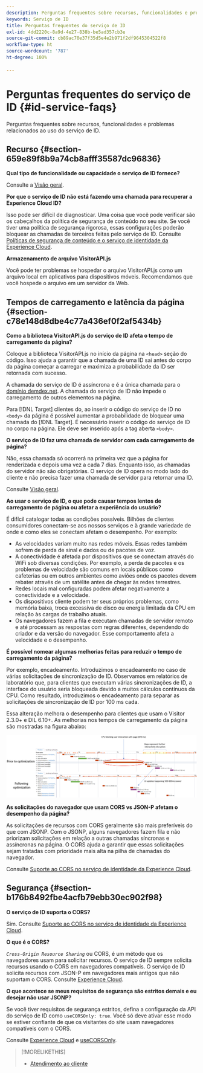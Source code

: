 ```yaml
---
description: Perguntas frequentes sobre recursos, funcionalidades e problemas relacionados ao uso do serviço de ID.
keywords: Serviço de ID
title: Perguntas frequentes do serviço de ID
exl-id: 4dd2220c-8a9d-4e27-838b-be5ad357cb3e
source-git-commit: cb89ac70e37f35d5e4e2b971f2df9645304522f8
workflow-type: ht
source-wordcount: '787'
ht-degree: 100%

---
```


# Perguntas frequentes do serviço de ID {#id-service-faqs}

Perguntas frequentes sobre recursos, funcionalidades e problemas relacionados ao uso do serviço de ID.

## Recurso {#section-659e89f8b9a74cb8afff35587dc96836}

**Qual tipo de funcionalidade ou capacidade o serviço de ID fornece?**

Consulte a [Visão geral](../introduction/overview.md).

**Por que o serviço de ID não está fazendo uma chamada para recuperar a Experience Cloud ID?**

Isso pode ser difícil de diagnosticar. Uma coisa que você pode verificar são os cabeçalhos da política de segurança de conteúdo no seu site. Se você tiver uma política de segurança rigorosa, essas configurações poderão bloquear as chamadas de terceiros feitas pelo serviço de ID. Consulte [Políticas de segurança de conteúdo e o serviço de identidade da Experience Cloud](../reference/csp.md#concept-968c423a7392479db0a0d821ae9783e3).

**Armazenamento de arquivo VisitorAPI.js**

Você pode ter problemas se hospedar o arquivo VisitorAPI.js como um arquivo local em aplicativos para dispositivos móveis. Recomendamos que você hospede o arquivo em um servidor da Web.

## Tempos de carregamento e latência da página {#section-c78e148d8dbe4c77a436ef0f2af5434b}

**Como a biblioteca VisitorAPI.js do serviço de ID afeta o tempo de carregamento da página?**

Coloque a biblioteca VisitorAPI.js no início da página na `<head>` seção do código. Isso ajuda a garantir que a chamada de uma ID sai antes do corpo da página começar a carregar e maximiza a probabilidade da ID ser retornada com sucesso.

A chamada do serviço de ID é assíncrona e é a única chamada para o [domínio demdex.net](https://experienceleague.adobe.com/docs/audience-manager/user-guide/reference/demdex-calls.html?lang=pt-BR). A chamada do serviço de ID não impede o carregamento de outros elementos na página.

Para [!DNL Target] clientes do, ao inserir o código do serviço de ID no `<body>` da página é possível aumentar a probabilidade de bloquear uma chamada do [!DNL Target]. É necessário inserir o código do serviço de ID no corpo na página. Ele deve ser inserido após a tag aberta `<body>`.

**O serviço de ID faz uma chamada de servidor com cada carregamento de página?**

Não, essa chamada só ocorrerá na primeira vez que a página for renderizada e depois uma vez a cada 7 dias. Enquanto isso, as chamadas do servidor não são obrigatórias. O serviço de ID opera no modo lado do cliente e não precisa fazer uma chamada de servidor para retornar uma ID.

Consulte [Visão geral](../introduction/overview.md).

**Ao usar o serviço de ID, o que pode causar tempos lentos de carregamento de página ou afetar a experiência do usuário?**

É difícil catalogar todas as condições possíveis. Bilhões de clientes consumidores conectam-se aos nossos serviços e à grande variedade de onde e como eles se conectam afetam o desempenho. Por exemplo:

* As velocidades variam muito nas redes móveis. Essas redes também sofrem de perda de sinal e dados ou de pacotes de voz.
* A conectividade é afetada por dispositivos que se conectam através do WiFi sob diversas condições. Por exemplo, a perda de pacotes e os problemas de velocidade são comuns em locais públicos como cafeterias ou em outros ambientes como aviões onde os pacotes devem rebater através de um satélite antes de chegar às redes terrestres.
* Redes locais mal configuradas podem afetar negativamente a conectividade e a velocidade.
* Os dispositivos cliente podem ter seus próprios problemas, como memória baixa, troca excessiva de disco ou energia limitada da CPU em relação às cargas de trabalho atuais.
* Os navegadores fazem a fila e executam chamadas de servidor remoto e até processam as respostas com regras diferentes, dependendo do criador e da versão do navegador. Esse comportamento afeta a velocidade e o desempenho.

**É possível nomear algumas melhorias feitas para reduzir o tempo de carregamento da página?**

Por exemplo, encadeamento. Introduzimos o encadeamento no caso de várias solicitações de sincronização de ID. Observamos em relatórios de laboratório que, para clientes que executam várias sincronizações de ID, a interface do usuário seria bloqueada devido a muitos cálculos contínuos da CPU. Como resultado, introduzimos o encadeamento para separar as solicitações de sincronização de ID por 100 ms cada.

Essa alteração melhora o desempenho para clientes que usam o Visitor 2.3.0+ e DIL 6.10+. As melhorias nos tempos de carregamento da página são mostradas na figura abaixo:

![](assets/id_sync_improvements_copy.png)

**As solicitações do navegador que usam CORS vs JSON-P afetam o desempenho da página?**

As solicitações de recursos com CORS geralmente são mais preferíveis do que com JSONP. Com o JSONP, alguns navegadores fazem fila e não priorizam solicitações em relação a outras chamadas síncronas e assíncronas na página. O CORS ajuda a garantir que essas solicitações sejam tratadas com prioridade mais alta na pilha de chamadas do navegador.

Consulte [Suporte ao CORS no serviço de identidade da Experience Cloud](../reference/cors.md#concept-6c280446990d46d88ba9da15d2dcc758).

## Segurança {#section-b176b8492fbe4acfb79ebb30ec902f98}

**O serviço de ID suporta o CORS?**

Sim. Consulte [Suporte ao CORS no serviço de identidade da Experience Cloud](../reference/cors.md#concept-6c280446990d46d88ba9da15d2dcc758).

**O que é o CORS?**

*`Cross-Origin Resource Sharing`* ou CORS, é um método que os navegadores usam para solicitar recursos. O serviço de ID sempre solicita recursos usando o CORS em navegadores compatíveis. O serviço de ID solicita recursos com JSON-P em navegadores mais antigos que não suportam o CORS. Consulte [Experience Cloud](../reference/cors.md#concept-6c280446990d46d88ba9da15d2dcc758).

**O que acontece se meus requisitos de segurança são estritos demais e eu desejar não usar JSONP?**

Se você tiver requisitos de segurança estritos, defina a configuração da API do serviço de ID como `useCORSOnly: true`. Você só deve ativar esse modo se estiver confiante de que os visitantes do site usam navegadores compatíveis com o CORS.

Consulte [Experience Cloud](../reference/cors.md#concept-6c280446990d46d88ba9da15d2dcc758) e [useCORSOnly](../library/function-vars/use-cors-only.md#reference-8a9a143d838b48d6b23329b84b13e1fa).

>[!MORELIKETHIS]
>
>* [Atendimento ao cliente](https://helpx.adobe.com/br/marketing-cloud/contact-support.html)

